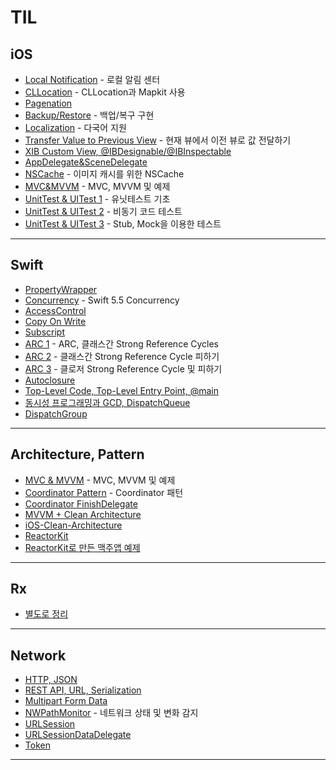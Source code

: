 # TIL

## iOS

- [Local Notification](TIL/Markdowns/Local_Notification.md) - 로컬 알림 센터  
- [CLLocation](TIL/Markdowns/CLLocation.md) - CLLocation과 Mapkit 사용  
- [Pagenation](TIL/Markdowns/Pagenation.md)
- [Backup/Restore](TIL/Markdowns/Backup_Restore.md) - 백업/복구 구현  
- [Localization](TIL/Markdowns/Localization.md) - 다국어 지원  
- [Transfer Value to Previous View](TIL/Markdowns/TransferValueToPreviousView.md) - 현재 뷰에서 이전 뷰로 값 전달하기
- [XIB Custom View, @IBDesignable/@IBInspectable](TIL/Markdowns/Custom_UIView_XIB.md)
- [AppDelegate&SceneDelegate](TIL/Markdowns/AppDelegate&SceneDelegate.md)
- [NSCache](TIL/Markdowns/NSCache.md) - 이미지 캐시를 위한 NSCache
- [MVC&MVVM](TIL/Markdowns/MVC&MVVM.md) - MVC, MVVM 및 예제
- [UnitTest & UITest 1](TIL/Markdowns/UnitTest1.md) - 유닛테스트 기초
- [UnitTest & UITest 2](TIL/Markdowns/UnitTest2.md) - 비동기 코드 테스트
- [UnitTest & UITest 3](TIL/Markdowns/UnitTest3.md) - Stub, Mock을 이용한 테스트
---

## Swift
- [PropertyWrapper](TIL/Markdowns/PropertyWrapper.md)
- [Concurrency](TIL/Markdowns/Concurrency.md) - Swift 5.5 Concurrency
- [AccessControl](TIL/Markdowns/AccessControl.md)
- [Copy On Write](TIL/Markdowns/CopyOnWrite.md)
- [Subscript](TIL/Markdowns/Subscript.md)
- [ARC 1](TIL/Markdowns/ARC1.md) - ARC, 클래스간 Strong Reference Cycles
- [ARC 2](TIL/Markdowns/ARC2.md) - 클래스간 Strong Reference Cycle 피하기
- [ARC 3](TIL/Markdowns/ARC3.md) - 클로저 Strong Reference Cycle 및 피하기
- [Autoclosure](TIL/Markdowns/Autoclosure.md)
- [Top-Level Code, Top-Level Entry Point, @main](TIL/Markdowns/AttributeMain.md)
- [동시성 프로그래밍과 GCD, DispatchQueue](TIL/Markdowns/GCD.md)
- [DispatchGroup](TIL/Markdowns/DispatchGroup.md)

---

## Architecture, Pattern

- [MVC & MVVM](TIL/Markdowns/MVC&MVVM.md) - MVC, MVVM 및 예제
- [Coordinator Pattern](TIL/SampleProjects/Coordinator/README.md) - Coordinator 패턴
- [Coordinator FinishDelegate](TIL/Markdowns/CoordinatorFinish.md)
- [MVVM + Clean Architecture](TIL/Markdowns/MVVM+CleanArchitecture.md)
- [iOS-Clean-Architecture](TIL/Markdowns/iOS-Clean-Architecture_Example_Study.md)
- [ReactorKit](TIL/Markdowns/ReactorKit.md)
- [ReactorKit로 만든 맥주앱 예제](TIL/Markdowns/ReactorKitBeers.md)

---

## Rx
- [별도로 정리](https://github.com/JD-man/StudyRx)

---

## Network

- [HTTP, JSON](TIL/Markdowns/HTTP_JSON.md)
- [REST API, URL, Serialization](TIL/Markdowns/RESTAPI_URL_Serialization.md)
- [Multipart Form Data](TIL/Markdowns/Multipart_Form_Data.md)
- [NWPathMonitor](TIL/Markdowns/NWPathMonitor.md) - 네트워크 상태 및 변화 감지  
- [URLSession](TIL/Markdowns/URLSession.md)
- [URLSessionDataDelegate](TIL/Markdowns/URLSessionDataDelegate.md)
- [Token](TIL/Markdowns/Token.md)

---
